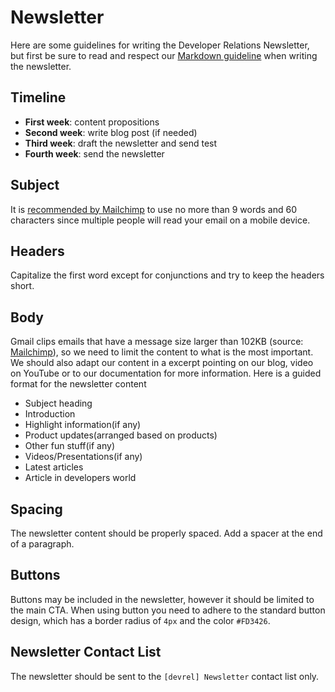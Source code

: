 # Newsletter

Here are some guidelines for writing the Developer Relations Newsletter, but first be sure to read and respect our [Markdown guideline](markdown.md) when writing the newsletter.

## Timeline

- **First week**: content propositions
- **Second week**: write blog post (if needed)
- **Third week**: draft the newsletter and send test
- **Fourth week**: send the newsletter

## Subject

It is [recommended by Mailchimp](https://mailchimp.com/help/best-practices-for-email-subject-lines/) to use no more than 9 words and 60 characters since multiple people will read your email on a mobile device.

## Headers

Capitalize the first word except for conjunctions and try to keep the headers short.

## Body

Gmail clips emails that have a message size larger than 102KB (source: [Mailchimp](https://mailchimp.com/help/gmail-is-clipping-my-email/)), so we need to limit the content to what is the most important. We should also adapt our content in a excerpt pointing on our blog, video on YouTube or to our documentation for more information.
Here is a guided format for the newsletter content

- Subject heading
- Introduction
- Highlight information(if any)
- Product updates(arranged based on products)
- Other fun stuff(if any)
- Videos/Presentations(if any)
- Latest articles
- Article in developers world

## Spacing

The newsletter content should be properly spaced. Add a spacer at the end of a paragraph.

## Buttons

Buttons may be included in the newsletter, however it should be limited to the main CTA. When using button you need to adhere to the standard button design, which has a border radius of `4px` and the color `#FD3426`.

## Newsletter Contact List

The newsletter should be sent to the `[devrel] Newsletter` contact list only.
